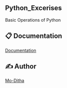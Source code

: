 ## Python_Excerises
Basic Operations of Python

## 📋 Documentation

[Documentation](https://github.com/Mo-Ditha/C-Program/tree/main/Exercise)

## ✍ Author

[Mo-Ditha](https://github.com/Mo-Ditha)

